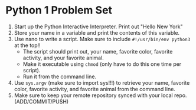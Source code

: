Python 1 Problem Set
==================
 

1. Start up the Python Interactive Interpreter. Print out "Hello New York"
2. Store your name in a variable and print the contents of this variable.
3. Use nano to write a script. Make sure to include `#!/usr/bin/env python3` at the top!! 
   - The script should print out, your name, favorite color, favorite activity, and your favorite animal.  
   - Make it executable using `chmod` (only have to do this one time per script).
   - Run it from the command line. 
4. Use `sys.argv` (make sure to import sys!!!) to retrieve your name, favorite color, favorite activity, and favorite animal from the command line.
5. Make sure to keep your remote repository synced with your local repo. (ADD/COMMIT/PUSH)
